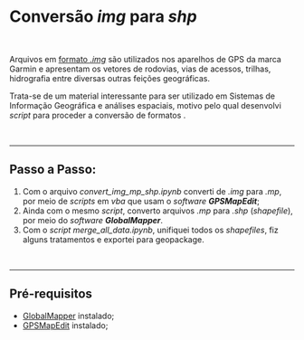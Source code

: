 # Conversão *img* para *shp*

<br>

Arquivos em [formato *.img*](https://en.wikipedia.org/wiki/Garmin_.img) são utilizados nos aparelhos de GPS da marca Garmin e apresentam os vetores de rodovias, vias de acessos, trilhas, hidrografia entre diversas outras feições geográficas.

Trata-se de um material interessante para ser utilizado em Sistemas de Informação Geográfica e análises espaciais, motivo pelo qual desenvolvi *script* para proceder a conversão de formatos .

<br>

----

## Passo a Passo:

1. Com o arquivo *convert_img_mp_shp.ipynb* converti de *.img* para *.mp*, por meio de *scripts* em *vba* que usam o *software **GPSMapEdit***;
2. Ainda com o mesmo *script*, converto arquivos *.mp* para *.shp* (*shapefile*), por meio do *software **GlobalMapper***.
3. Com o *script merge_all_data.ipynb*, unifiquei todos os *shapefiles*, fiz alguns tratamentos e exportei para geopackage.

<br>

----

## Pré-requisitos

- [GlobalMapper](http://www.bluemarblegeo.com/products/global-mapper.php) instalado;
- [GPSMapEdit](https://www.geopainting.com/) instalado;
